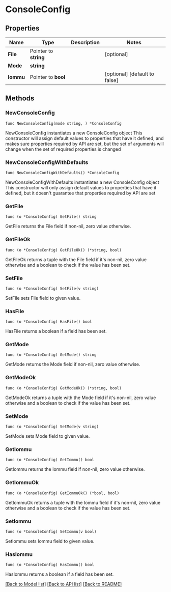 # ConsoleConfig

## Properties

Name | Type | Description | Notes
------------ | ------------- | ------------- | -------------
**File** | Pointer to **string** |  | [optional]
**Mode** | **string** |  |
**Iommu** | Pointer to **bool** |  | [optional] [default to false]

## Methods

### NewConsoleConfig

`func NewConsoleConfig(mode string, ) *ConsoleConfig`

NewConsoleConfig instantiates a new ConsoleConfig object
This constructor will assign default values to properties that have it defined,
and makes sure properties required by API are set, but the set of arguments
will change when the set of required properties is changed

### NewConsoleConfigWithDefaults

`func NewConsoleConfigWithDefaults() *ConsoleConfig`

NewConsoleConfigWithDefaults instantiates a new ConsoleConfig object
This constructor will only assign default values to properties that have it defined,
but it doesn't guarantee that properties required by API are set

### GetFile

`func (o *ConsoleConfig) GetFile() string`

GetFile returns the File field if non-nil, zero value otherwise.

### GetFileOk

`func (o *ConsoleConfig) GetFileOk() (*string, bool)`

GetFileOk returns a tuple with the File field if it's non-nil, zero value otherwise
and a boolean to check if the value has been set.

### SetFile

`func (o *ConsoleConfig) SetFile(v string)`

SetFile sets File field to given value.

### HasFile

`func (o *ConsoleConfig) HasFile() bool`

HasFile returns a boolean if a field has been set.

### GetMode

`func (o *ConsoleConfig) GetMode() string`

GetMode returns the Mode field if non-nil, zero value otherwise.

### GetModeOk

`func (o *ConsoleConfig) GetModeOk() (*string, bool)`

GetModeOk returns a tuple with the Mode field if it's non-nil, zero value otherwise
and a boolean to check if the value has been set.

### SetMode

`func (o *ConsoleConfig) SetMode(v string)`

SetMode sets Mode field to given value.


### GetIommu

`func (o *ConsoleConfig) GetIommu() bool`

GetIommu returns the Iommu field if non-nil, zero value otherwise.

### GetIommuOk

`func (o *ConsoleConfig) GetIommuOk() (*bool, bool)`

GetIommuOk returns a tuple with the Iommu field if it's non-nil, zero value otherwise
and a boolean to check if the value has been set.

### SetIommu

`func (o *ConsoleConfig) SetIommu(v bool)`

SetIommu sets Iommu field to given value.

### HasIommu

`func (o *ConsoleConfig) HasIommu() bool`

HasIommu returns a boolean if a field has been set.


[[Back to Model list]](../README.md#documentation-for-models) [[Back to API list]](../README.md#documentation-for-api-endpoints) [[Back to README]](../README.md)


